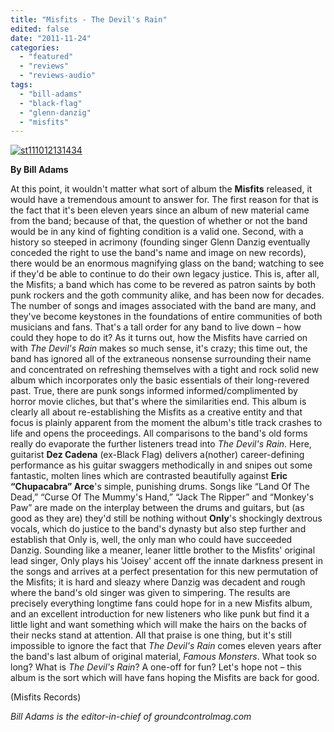 ```yaml
---
title: "Misfits - The Devil's Rain"
edited: false
date: "2011-11-24"
categories:
  - "featured"
  - "reviews"
  - "reviews-audio"
tags:
  - "bill-adams"
  - "black-flag"
  - "glenn-danzig"
  - "misfits"
---
```


[![](http://www.hellbound.ca/wp-content/uploads/2011/11/st111012131434.jpg "st111012131434")](http://www.hellbound.ca/wp-content/uploads/2011/11/st111012131434.jpg)

**By Bill Adams**

At this point, it wouldn't matter what sort of album the **Misfits** released, it would have a tremendous amount to answer for. The first reason for that is the fact that it's been eleven years since an album of new material came from the band; because of that, the question of whether or not the band would be in any kind of fighting condition is a valid one. Second, with a history so steeped in acrimony (founding singer Glenn Danzig eventually conceded the right to use the band's name and image on new records), there would be an enormous magnifying glass on the band; watching to see if they'd be able to continue to do their own legacy justice. This is, after all, the Misfits; a band which has come to be revered as patron saints by both punk rockers and the goth community alike, and has been now for decades. The number of songs and images associated with the band are many, and they've become keystones in the foundations of entire communities of both musicians and fans. That's a tall order for any band to live down – how could they hope to do it? As it turns out, how the Misfits have carried on with _The Devil's Rain_ makes so much sense, it's crazy; this time out, the band has ignored all of the extraneous nonsense surrounding their name and concentrated on refreshing themselves with a tight and rock solid new album which incorporates only the basic essentials of their long-revered past. True, there are punk songs informed informed/complimented by horror movie cliches, but that's where the similarities end. This album is clearly all about re-establishing the Misfits as a creative entity and that focus is plainly apparent from the moment the album's title track crashes to life and opens the proceedings. All comparisons to the band's old forms really do evaporate the further listeners tread into _The Devil's Rain_. Here, guitarist **Dez Cadena** (ex-Black Flag) delivers a(nother) career-defining performance as his guitar swaggers methodically in and snipes out some fantastic, molten lines which are contrasted beautifully against **Eric “Chupacabra” Arce**'s simple, punishing drums. Songs like “Land Of The Dead,” “Curse Of The Mummy's Hand,” “Jack The Ripper” and “Monkey's Paw” are made on the interplay between the drums and guitars, but (as good as they are) they'd still be nothing without **Only**'s shockingly dextrous vocals, which do justice to the band's dynasty but also step further and establish that Only is, well, the only man who could have succeeded Danzig. Sounding like a meaner, leaner little brother to the Misfits' original lead singer, Only plays his 'Joisey' accent off the innate darkness present in the songs and arrives at a perfect presentation for this new permutation of the Misfits; it is hard and sleazy where Danzig was decadent and rough where the band's old singer was given to simpering. The results are precisely everything longtime fans could hope for in a new Misfits album, and an excellent introduction for new listeners who like punk but find it a little light and want something which will make the hairs on the backs of their necks stand at attention. All that praise is one thing, but it's still impossible to ignore the fact that _The Devil's Rain_ comes eleven years after the band's last album of original material, _Famous Monsters_. What took so long? What is _The Devil's Rain_? A one-off for fun? Let's hope not – this album is the sort which will have fans hoping the Misfits are back for good.

(Misfits Records)

_Bill Adams is the editor-in-chief of groundcontrolmag.com_
